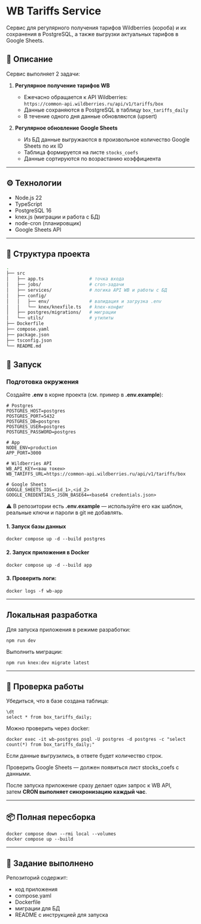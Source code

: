 # WB Tariffs Service

Сервис для регулярного получения тарифов Wildberries (короба) и их сохранения в PostgreSQL, а также выгрузки актуальных тарифов в Google Sheets.

## 📖 Описание

Сервис выполняет 2 задачи:

1. **Регулярное получение тарифов WB**
    - Ежечасно обращается к API Wildberries:  
      `https://common-api.wildberries.ru/api/v1/tariffs/box`
    - Данные сохраняются в PostgreSQL в таблицу `box_tariffs_daily`
    - В течение одного дня данные обновляются (upsert)

2. **Регулярное обновление Google Sheets**
    - Из БД данные выгружаются в произвольное количество Google Sheets по их ID
    - Таблица формируется на листе `stocks_coefs`
    - Данные сортируются по возрастанию коэффициента

---

## ⚙️ Технологии

- Node.js 22
- TypeScript
- PostgreSQL 16
- knex.js (миграции и работа с БД)
- node-cron (планировщик)
- Google Sheets API

---

## 📂 Структура проекта

```bash
.
├── src
│   ├── app.ts                 # точка входа
│   ├── jobs/                  # cron-задачи
│   ├── services/              # логика API WB и работы с БД
│   ├── config/
│   │   ├── env/               # валидация и загрузка .env
│   │   └── knex/knexfile.ts   # knex-конфиг
│   ├── postgres/migrations/   # миграции
│   └── utils/                 # утилиты
├── Dockerfile
├── compose.yaml
├── package.json
├── tsconfig.json
└── README.md
```

## 🚀 Запуск

### Подготовка окружения

Создайте **.env** в корне проекта (см. пример в **.env.example**):
```
# Postgres
POSTGRES_HOST=postgres
POSTGRES_PORT=5432
POSTGRES_DB=postgres
POSTGRES_USER=postgres
POSTGRES_PASSWORD=postgres

# App
NODE_ENV=production
APP_PORT=3000

# Wildberries API
WB_API_KEY=<ваш токен>
WB_TARIFFS_URL=https://common-api.wildberries.ru/api/v1/tariffs/box

# Google Sheets
GOOGLE_SHEETS_IDS=<id_1>,<id_2>
GOOGLE_CREDENTIALS_JSON_BASE64=<base64 credentials.json>
```
⚠️ В репозитории есть **.env.example** — используйте его как шаблон,
реальные ключи и пароли в git не добавлять.

#### 1. Запуск базы данных
```
docker compose up -d --build postgres
```

#### 2. Запуск приложения в Docker
```
docker compose up -d --build app
```

#### 3. Проверить логи:
```
docker logs -f wb-app
```
---
## Локальная разработка
Для запуска приложения в режиме разработки:

```
npm run dev
```
Выполнить миграции:
```
npm run knex:dev migrate latest
```
---
## 🧪 Проверка работы

Убедиться, что в базе создана таблица:
```
\dt
select * from box_tariffs_daily;
```

Можно проверить через docker:
```
docker exec -it wb-postgres psql -U postgres -d postgres -c "select count(*) from box_tariffs_daily;"
```
Если данные выгрузились, в ответе будет количество строк.

Проверить Google Sheets — должен появиться лист stocks_coefs с данными.

После запуска приложение сразу делает один запрос к WB API,  
затем **CRON выполняет синхронизацию каждый час**.

----
## 📦 Полная пересборка
```
docker compose down --rmi local --volumes
docker compose up --build
```
---

## 📑 Задание выполнено

Репозиторий содержит:

 - код приложения
 - compose.yaml
 - Dockerfile
 - миграции для БД
 - README с инструкцией для запуска